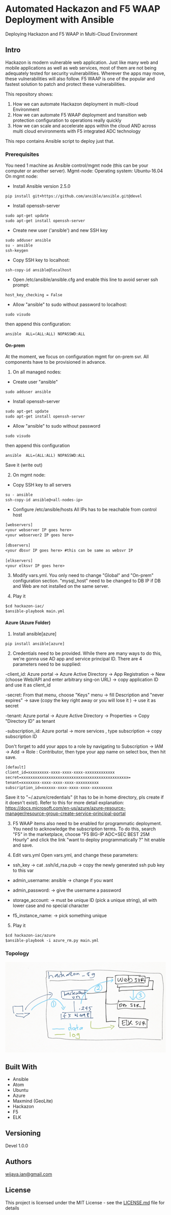 
# Automated Hackazon and F5 WAAP Deployment with Ansible
Deploying Hackazon and F5 WAAP in Multi-Cloud Environment

## Intro

Hackazon is modern vulnerable web application. Just like many web and mobile applications as well as web services, most of them are not being adequately tested for security vulnerabilities. Wherever the apps may move, these vulnerabilities will also follow.
F5 WAAP is one of the popular and fastest solution to patch and protect these vulnerabilities.

This repository shows:
  1. How we can automate Hackazon deployment in multi-cloud Environment
  2. How we can automate F5 WAAP deployment and transition web protection configuration to operations really quickly
  3. How we can scale and accelerate apps within the cloud AND across multi cloud environments with F5 integrated ADC technology

This repo contains Ansible script to deploy just that.

### Prerequisites
You need 1 machine as Ansible control/mgmt node (this can be your computer or another server).
Mgmt-node:
Operating system: Ubuntu-16.04
On mgmt node:

- Install Ansible version 2.5.0
```
pip install git+https://github.com/ansible/ansible.git@devel
```
- Install openssh-server
```
sudo apt-get update
sudo apt-get install openssh-server
```
- Create new user ('ansible') and new SSH key
```
sudo adduser ansible
su - ansible
ssh-keygen
```
- Copy SSH key to localhost:
```
ssh-copy-id ansible@localhost
```
- Open /etc/ansible/ansible.cfg and enable this line to avoid server ssh prompt:
```
host_key_checking = False
```
- Allow "ansible" to sudo without password to localhost:
```
sudo visudo
```
then append this configuration:
```
ansible  ALL=(ALL:ALL) NOPASSWD:ALL
```

#### On-prem
At the moment, we focus on configuration mgmt for on-prem svr. All components have to be provisioned in advance.
1. On all managed nodes:
- Create user "ansible"
```
sudo adduser ansible
```
- Install openssh-server
```
sudo apt-get update
sudo apt-get install openssh-server
```
- Allow "ansible" to sudo without password
```
sudo visudo
```
then append this configuration
```
ansible  ALL=(ALL:ALL) NOPASSWD:ALL
```
Save it (write out)

2. On mgmt node:
- Copy SSH key to all servers
```
su - ansible
ssh-copy-id ansible@<all-nodes-ip>
```
- Configure /etc/ansible/hosts
All IPs has to be reachable from control host
```
[webservers]   
<your webserver IP goes here>
<your webserver2 IP goes here>

[dbservers]
<your dbsvr IP goes here> #this can be same as websvr IP

[elkservers]
<your elksvr IP goes here>

```

3. Modify vars.yml. You only need to change "Global" and "On-prem" configuration section. "mysql_host" need to be changed to DB IP if DB and Web are not installed on the same server.

4. Play it
```
$cd hackazon-iac/
$ansible-playbook main.yml
```

#### Azure (Azure Folder)
1. Install ansible[azure]
```
pip install ansible[azure]
```

2. Credentials need to be provided. While there are many ways to do this, we're gonna use AD app and service principal ID.
There are 4 parameters need to be supplied:

-client_id: Azure portal -> Azure Active Directory -> App Registration -> New (choose Web/API and enter arbitrary sing-on URL) -> copy application ID and use it as client_id

-secret: From that menu, choose "Keys" menu -> fill Description and "never expires" -> save (copy the key right away or you will lose it ) -> use it as secret

-tenant: Azure portal -> Azure Active Directory -> Properties -> Copy "Directory ID" as tenant

-subscription_id: Azure portal -> more services , type subscription -> copy subscription ID

Don't forget to add your apps to a role by navigating to Subscription  -> IAM -> Add -> Role : Contributor, then type your app name on select box, then hit save.

```
[default]
client_id=xxxxxxxxx-xxxx-xxxx-xxxx-xxxxxxxxxxxxx
secret=xxxxxxxxxxxxxxxxxxxxxxxxxxxxxxxxxxxxxxxxxxxxxxx=
tenant=xxxxxxxx-xxxx-xxxx-xxxx-xxxxxxxxxx
subscription_id=xxxxxx-xxxx-xxxx-xxxx-xxxxxxxxx
```

Save it to "~/.azure/credentials" (it has to be in home directory, pls create if it doesn't exist).
Refer to this for more detail explanation:
https://docs.microsoft.com/en-us/azure/azure-resource-manager/resource-group-create-service-principal-portal

3. F5 WAAP items also need to be enabled for programmatic deployment. You need to acknowledge the subscription terms.
To do this, search "F5" in the marketplace, choose "F5 BIG-IP ADC+SEC BEST 25M Hourly" and click the link "want to deploy programmatically ?" hit enable and save.  


4. Edit vars.yml
Open vars.yml, and change these parameters:
- ssh_key -> cat .ssh/id_rsa.pub -> copy the newly generated ssh pub key to this var

- admin_username: ansible -> change if you want

- admin_password: -> give the username a password

- storage_account: -> must be unique ID (pick a unique string), all with lower case and no special character

- f5_instance_name: -> pick something unique

5. Play it
```
$cd hackazon-iac/azure
$ansible-playbook -i azure_rm.py main.yml
```
### Topology
![Lab Topology](https://raw.githubusercontent.com/ianwijaya/hackazon-iac/master/README/lab-topology.png)

## Built With

* Ansible
* Atom
* Ubuntu
* Azure
* Maxmind (GeoLite)
* Hackazon
* F5
* ELK

## Versioning

Devel 1.0.0

## Authors

wijaya.ian@gmail.com

## License

This project is licensed under the MIT License - see the [LICENSE.md](LICENSE.md) file for details
